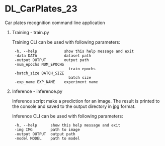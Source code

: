 # DL_CarPlates_23
Car plates recognition command line application

1. Training - train.py

    Training CLI can be used with following parameters:

        -h, --help            show this help message and exit
        -data DATA            dataset path
        -output OUTPUT        output path
        -num_epochs NUM_EPOCHS
                                train epochs
        -batch_size BATCH_SIZE
                                batch size
        -exp_name EXP_NAME    experiment name

1. Inference - inference.py

    Inference script make a prediction for an image. The result is printed to the console and saved to the output directory in jpg format.

    Inference CLI can be used with following parameters:

        -h, --help      show this help message and exit
        -img IMG        path to image
        -output OUTPUT  output path
        -model MODEL    path to model